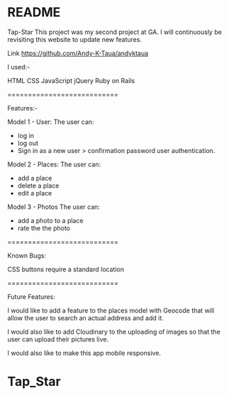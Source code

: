 # README

Tap-Star
This project was my second project at GA. I will continuously be revisiting this website to update new features.

Link
https://github.com/Andy-K-Taua/andyktaua



I used:-

HTML
CSS
JavaScript
jQuery
Ruby on Rails

===========================

Features:-

Model 1 - User:
The user can:
- log in
- log out
- Sign in as a new user > confirmation password user authentication.

Model 2 - Places:
The user can:
- add a place
- delete a place
- edit a place

Model 3 - Photos
The user can:
- add a photo to a place
- rate the the photo

===========================

Known Bugs:

CSS buttons require a standard location


===========================

Future Features:

I would like to add a feature to the places model with Geocode that will allow the user to search an actual address and add it.

I would also like to add Cloudinary to the uploading of images so that the user can upload their pictures live.  

I would also like to make this app mobile responsive.
# Tap_Star
